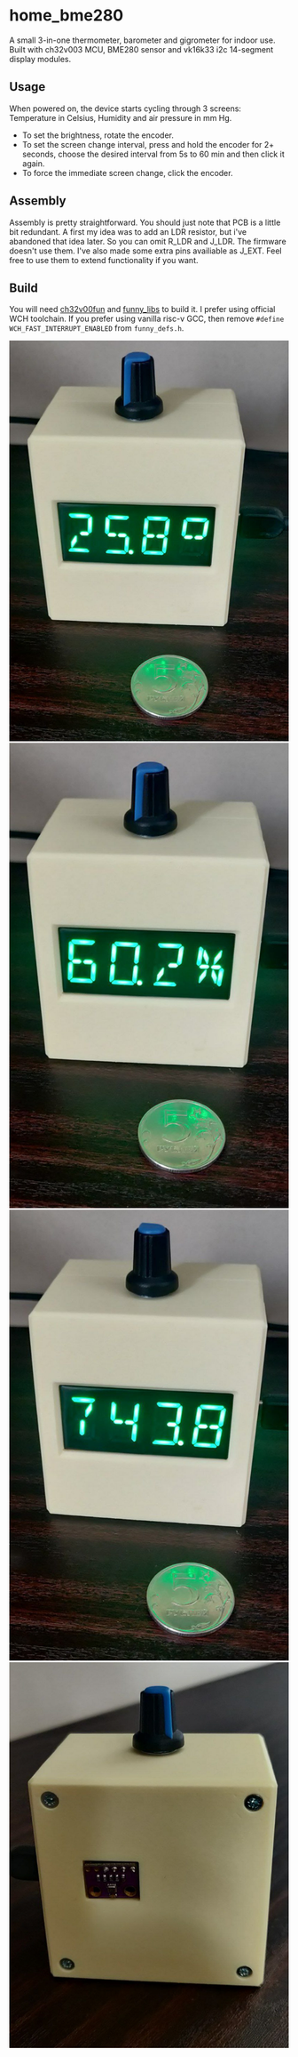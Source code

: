 # home_bme280

A small 3-in-one thermometer, barometer and gigrometer for indoor use.
Built with ch32v003 MCU, BME280 sensor and vk16k33 i2c 14-segment display modules.

## Usage
When powered on, the device starts cycling through 3 screens: Temperature in Celsius, Humidity and air pressure in mm Hg.
* To set the brightness, rotate the encoder.
* To set the screen change interval, press and hold the encoder for 2+ seconds, choose the desired interval from 5s to 60 min and then click it again.
* To force the immediate screen change, click the encoder.

## Assembly
Assembly is pretty straightforward. You should just note that PCB is a little bit redundant. A first my idea was to add an LDR resistor, but i've abandoned that idea later. So you can omit R_LDR and J_LDR. The firmware doesn't use them.
I've also made some extra pins availiable as J_EXT. Feel free to use them to extend functionality if you want.

## Build
You will need [ch32v00fun](https://github.com/cnlohr/ch32v003fun/) and [funny_libs](https://github.com/hexaedron/funny_libs) to build it. I prefer using official WCH toolchain. If you prefer using vanilla risc-v GCC, then remove `#define WCH_FAST_INTERRUPT_ENABLED` from `funny_defs.h`.

![photo](/Pictures/pic1.jpg)
![photo](/Pictures/pic2.jpg)
![photo](/Pictures/pic3.jpg)
![photo](/Pictures/back.jpg)
